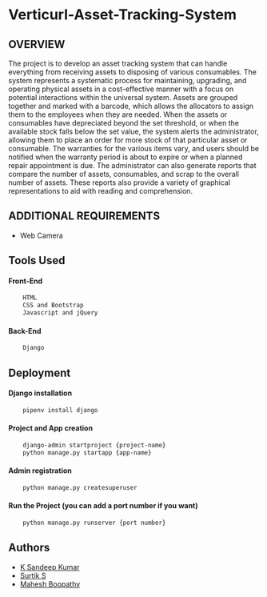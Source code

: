 # Verticurl-Asset-Tracking-System

<h2>OVERVIEW</h2>
<p>The project is to develop an asset tracking system that can handle everything from receiving assets to disposing of various consumables. The system represents a systematic process for maintaining, upgrading, and operating physical assets in a cost-effective manner with a focus on potential interactions within the universal system. Assets are grouped together and marked with a barcode, which allows the allocators to assign them to the employees when they are needed. When the assets or consumables have depreciated beyond the set threshold, or when the available stock falls below the set value, the system alerts the administrator, allowing them to place an order for more stock of that particular asset or consumable. The warranties for the various items vary, and users should be notified when the warranty period is about to expire or when a planned repair appointment is due. The administrator can also generate reports that compare the number of assets, consumables, and scrap to the overall number of assets. These reports also provide a variety of graphical representations to aid with reading and comprehension.
</p>

<h2>ADDITIONAL REQUIREMENTS</h2>
<p>
    <ul>
        <li>Web Camera</li>
    </ul>
</p>



## Tools Used

#### Front-End
```bash
    HTML
    CSS and Bootstrap
    Javascript and jQuery
```
#### Back-End
```bash
    Django
```

## Deployment

#### Django installation
```bash
    pipenv install django
```

#### Project and App creation
```bash
    django-admin startproject {project-name}
    python manage.py startapp {app-name}
```

#### Admin registration
```bash
    python manage.py createsuperuser
```

#### Run the Project (you can add a port number if you want)
```bash
    python manage.py runserver {port number}
```



## Authors

- [K Sandeep Kumar](https://github.com/sandeepkumar3339)
- [Surtik S](https://github.com/surtik48)
- [Mahesh Boopathy](https://github.com/Mahesh-021101)

